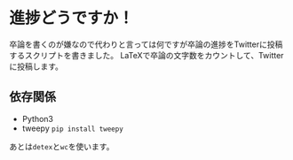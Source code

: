 # 進捗どうですか！

卒論を書くのが嫌なので代わりと言っては何ですが卒論の進捗をTwitterに投稿するスクリプトを書きました。
LaTeXで卒論の文字数をカウントして、Twitterに投稿します。

## 依存関係

- Python3
- tweepy `pip install tweepy`

あとは`detex`と`wc`を使います。